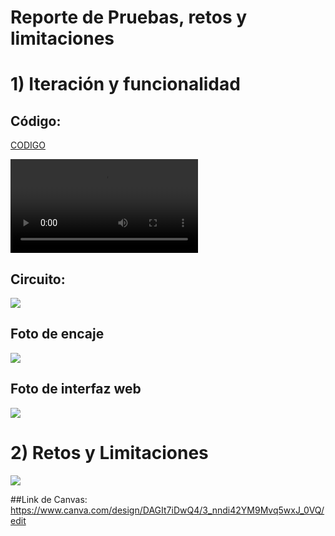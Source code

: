 # Reporte de Pruebas, retos y limitaciones
# 1) Iteración y funcionalidad

## Código: 

[CODIGO](https://github.com/BrunoXIII-Gav/FDD_1/blob/main/Archivos_de_FDD/Software/Programa_unido.ino)


![](https://github.com/BrunoXIII-Gav/FDD_1/blob/main/Archivos_de_FDD/Imagenes/Imagenes_entregable8/_Entregable%208.mp4)



## Circuito: 

![](https://github.com/BrunoXIII-Gav/FDD_1/blob/main/Archivos_de_FDD/Imagenes/Imagenes_entregable8/Foto_circuito_renovado.jpg)

## Foto de encaje

![](https://github.com/BrunoXIII-Gav/FDD_1/blob/main/Archivos_de_FDD/Imagenes/Imagenes_entregable8/Foto_de_encaje.jpg)

## Foto de interfaz web

![](https://github.com/BrunoXIII-Gav/FDD_1/blob/main/Archivos_de_FDD/Imagenes/Imagenes_entregable8/Captura_mapa_web.PNG)



# 2) Retos y Limitaciones

![](https://raw.githubusercontent.com/BrunoXIII-Gav/FDD_1/0813e46a796b172803711e5a01fd1121ca890cd1/Archivos_de_FDD/Imagenes/Imagenes_entregable8/_Entregable%208.png)

##Link de Canvas: 
https://www.canva.com/design/DAGIt7iDwQ4/3_nndi42YM9Mvq5wxJ_0VQ/edit

